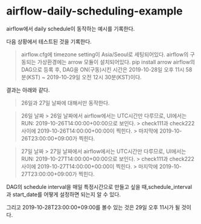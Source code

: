 # airflow-daily-scheduling-example

airflow에서 daily schedule이 동작하는 예시를 기록한다.

다음 상황에서 테스트된 것을 기록한다.
> airflow.cfg에 timezone setting이 Asia/Seoul로 세팅되어있다.
> airflow의 구동되는 가상환경에는 arrow 모듈이 설치되어있다. pip install arrow
> airflow의 DAG으로 등록 후, DAG을 ON(구동)시킨 시간은 2019-10-28일 오후 11시 58분(KST) ~ 2019-10-29일 오전 12시 30분(KST)이다.

결과는 아래와 같다.
> 26일과 27일 날짜에 대해서만 동작한다.

> 26일 날짜
    > 26일 날짜에서 airflow에서는 UTC시간만 다루므로, UI에서는 RUN: 2019-10-26T14:00:00+00:00으로 보인다.
    > check111과 check222 사이에 2019-10-26T14:00:00+00:00이 찍힌다.
    > 마지막에 2019-10-26T23:00:00+09:00가 찍힌다. 

> 27일 날짜
    > 27일 날짜에서 airflow에서는 UTC시간만 다루므로, UI에서는 RUN: 2019-10-27T14:00:00+00:00으로 보인다.
    > check111과 check222 사이에 2019-10-27T14:00:00+00:00이 찍힌다.
    > 마지막에 2019-10-27T23:00:00+09:00가 찍힌다. 
    
DAG의 schedule interval을 매일 특정시간으로 만들고 싶을 때,schedule_interval과 start_date를 어떻게 설정하면 되는지 알 수 있다.

그리고 2019-10-28T23:00:00+09:00를 볼수 있는 것은 29일 오후 11시가 될 것이다.
